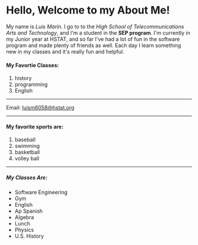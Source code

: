 # Hello, Welcome to my About Me!
My name is _Luis Marin_.
I go to to the *_High School of Telecommunications Arts and Technology_*, and I'm a student in the **SEP program**. 
I'm currently in my Junior year at HSTAT, and so far I've had a lot of fun in the software program and made plenty of friends as well.
Each day I learn something new in my classes and it's really fun and helpful.
#### My Favortie Classes: 
1. history 
2. programming 
3. English

---
Email: [luism6058@hstat.org](https://sites.google.com/a/hstat.org/11sep1516/)

---
#### My favorite sports are: 
1. baseball 
2. swimming 
3. basketball 
4. volley ball 

---
##### My Classes Are:
* Software Engineering
* Gym
* English
* Ap Spanish
* Algebra
* Lunch
* Physics
* U.S. History